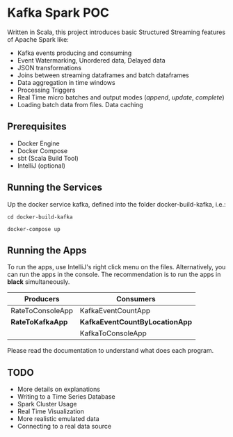 # Kafka Spark POC

Written in Scala, this project introduces basic Structured Streaming features of Apache Spark like:
- Kafka events producing and consuming
- Event Watermarking, Unordered data, Delayed data 
- JSON transformations
- Joins between streaming dataframes and batch dataframes
- Data aggregation in time windows
- Processing Triggers
- Real Time micro batches and output modes (_append_, _update_, _complete_)
- Loading batch data from files. Data caching

## Prerequisites

- Docker Engine
- Docker Compose
- sbt (Scala Build Tool)
- IntelliJ (optional)

## Running the Services

Up the docker service kafka, defined into the folder docker-build-kafka, i.e.:

```cd docker-build-kafka```

```docker-compose up```

## Running the Apps

To run the apps, use IntelliJ's right click menu on the files. Alternatively, you can run the apps in the console.
The recommendation is to run the apps in __black__ simultaneously.

|Producers         |Consumers                       |
|---               |---                             |
|RateToConsoleApp  |KafkaEventCountApp              |
|__RateToKafkaApp__|__KafkaEventCountByLocationApp__|
|                  |KafkaToConsoleApp               | 

Please read the documentation to understand what does each program.

## TODO

- More details on explanations
- Writing to a Time Series Database
- Spark Cluster Usage
- Real Time Visualization
- More realistic emulated data
- Connecting to a real data source
